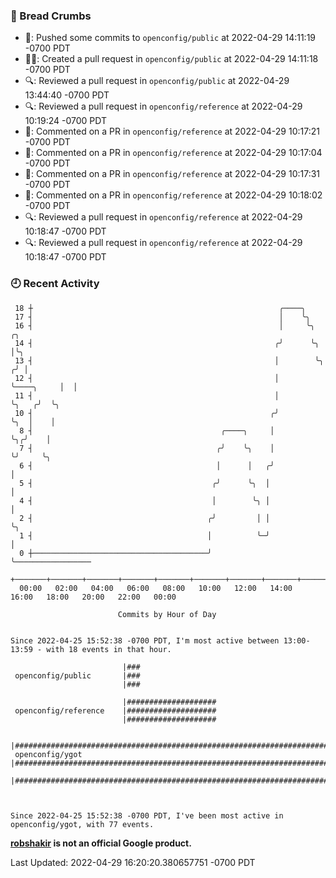 ### 🍞 Bread Crumbs

 * 🚢: Pushed some commits to `openconfig/public` at 2022-04-29 14:11:19 -0700 PDT
 * ✍🏼: Created a pull request in `openconfig/public` at 2022-04-29 14:11:18 -0700 PDT
 * 🔍: Reviewed a pull request in  `openconfig/public` at 2022-04-29 13:44:40 -0700 PDT
 * 🔍: Reviewed a pull request in  `openconfig/reference` at 2022-04-29 10:19:24 -0700 PDT
 * 💬: Commented on a PR in  `openconfig/reference` at 2022-04-29 10:17:21 -0700 PDT
 * 💬: Commented on a PR in  `openconfig/reference` at 2022-04-29 10:17:04 -0700 PDT
 * 💬: Commented on a PR in  `openconfig/reference` at 2022-04-29 10:17:31 -0700 PDT
 * 💬: Commented on a PR in  `openconfig/reference` at 2022-04-29 10:18:02 -0700 PDT
 * 🔍: Reviewed a pull request in  `openconfig/reference` at 2022-04-29 10:18:47 -0700 PDT
 * 🔍: Reviewed a pull request in  `openconfig/reference` at 2022-04-29 10:18:47 -0700 PDT

### 🕘 Recent Activity
```
 18 ┼                                                       ╭────╮
 17 ┤                                                       │    ╰╮
 16 ┤                                                       │     ╰╮             ╭╮
 14 ┤                                                      ╭╯      ╰╮            │╰╮
 13 ┤                                                      │        ╰╮          ╭╯ │
 12 ┤                                                      │         ╰────╮     │  │
 11 ┤                                                      │              ╰╮   ╭╯  ╰╮
 10 ┤                                                     ╭╯               ╰╮  │    │
  8 ┤                                          ╭────╮     │                 ╰╮╭╯    │
  7 ┤                                         ╭╯    ╰╮    │                  ╰╯     ╰╮
  6 ┤                                         │      │   ╭╯                          │
  5 ┤                                        ╭╯      ╰╮  │                           │
  4 ┤                                        │        ╰╮ │                           │
  2 ┤                                       ╭╯         │ │                           ╰╮
  1 ┤                                       │          ╰─╯                            │
  0 ┼───────────────────────────────────────╯                                         ╰─────────────────
    +───────+───────+───────+───────+───────+───────+───────+───────+───────+───────+───────+───────+────
  00:00   02:00   04:00   06:00   08:00   10:00   12:00   14:00   16:00   18:00   20:00   22:00   00:00   

						Commits by Hour of Day


Since 2022-04-25 15:52:38 -0700 PDT, I'm most active between 13:00-13:59 - with 18 events in that hour.

```



```
                         |###
 openconfig/public       |###
                         |###

                         |####################
 openconfig/reference    |####################
                         |####################

                         |#############################################################################
 openconfig/ygot         |#############################################################################
                         |#############################################################################



Since 2022-04-25 15:52:38 -0700 PDT, I've been most active in openconfig/ygot, with 77 events.

```
**[robshakir](mailto:robjs@google.com) is not an official Google product.**  


Last Updated: 2022-04-29 16:20:20.380657751 -0700 PDT
